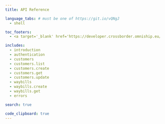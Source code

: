 ```yaml
---
title: API Reference

language_tabs: # must be one of https://git.io/vQNgJ
  - shell 

toc_footers:
  - <a target='_blank' href='https://developer.crossborder.omniship.eu/'>Go to latest version</a>

includes:
  - introduction
  - authentication
  - customers
  - customers.list
  - customers.create
  - customers.get
  - customers.update
  - waybills
  - waybills.create
  - waybills.get
  - errors

search: true

code_clipboard: true
---
```


